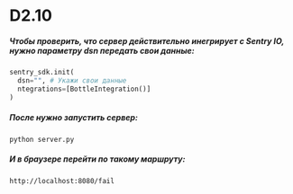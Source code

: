 # D2.10

##### Чтобы проверить, что сервер действительно инегрирует с Sentry IO, нужно параметру dsn передать свои данные:
```python
sentry_sdk.init(
  dsn="", # Укажи свои данные
  ntegrations=[BottleIntegration()]
)
```

##### После нужно запустить сервер:
```
python server.py
```

##### И в браузере перейти по такому маршруту:
```
http://localhost:8080/fail
```
